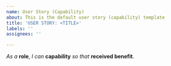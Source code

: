 ```yaml
---
name: User Story (Capability)
about: This is the default user story (capability) template
title: 'USER STORY: <TITLE>'
labels: ''
assignees: ''

---
```


_As a_ **role**, _I can_ **capability** _so that_ **received benefit**.
